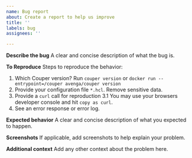 ```yaml
---
name: Bug report
about: Create a report to help us improve
title: ''
labels: bug
assignees: ''

---
```


**Describe the bug**
A clear and concise description of what the bug is.

**To Reproduce**
Steps to reproduce the behavior:
1. Which Couper version? Run `couper version` or `docker run --entrypoint=/couper avenga/couper version`
2. Provide your configuration file `*.hcl`. Remove sensitive data.
3. Provide a `curl` call for reproduction
  3.1 You may use your browsers developer console and hit `copy as curl`.
4. See an error response or error log.

**Expected behavior**
A clear and concise description of what you expected to happen.

**Screenshots**
If applicable, add screenshots to help explain your problem.

**Additional context**
Add any other context about the problem here.
